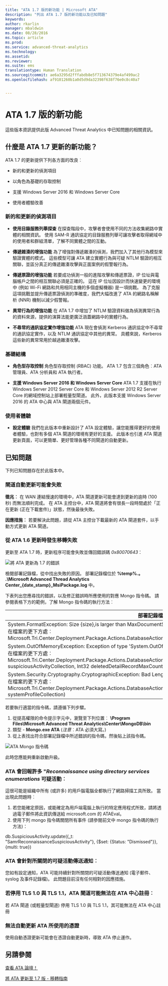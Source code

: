 ```yaml
---
title: "ATA 1.7 版的新功能 | Microsoft ATA"
description: "列出 ATA 1.7 版的新功能以及已知問題"
keywords: 
author: rkarlin
manager: mbaldwin
ms.date: 08/28/2016
ms.topic: article
ms.prod: 
ms.service: advanced-threat-analytics
ms.technology: 
ms.assetid: 
ms.reviewer: 
ms.suite: ems
translationtype: Human Translation
ms.sourcegitcommit: ae6a3295d2fffabdb8e5f713674379e4af499ac2
ms.openlocfilehash: af9101260b1a0d5d9da32398f638f76e0c8c40a7


---
```


# ATA 1.7 版的新功能
這些版本資訊提供此版 Advanced Threat Analytics 中已知問題的相關資訊。

## 什麼是 ATA 1.7 更新的新功能？
ATA 1.7 的更新提供下列各方面的改良︰

-   新的和更新的偵測項目

-   以角色為基礎的存取控制

-   支援 Windows Server 2016 和 Windows Server Core

-   使用者體驗改善


### 新的和更新的偵測項目


- **使用目錄服務列舉探查** 在探查階段中，攻擊者會使用不同的方法收集網路中實體的相關資訊。 使用 SAM-R 通訊協定的目錄服務列舉可讓攻擊者取得網域中的使用者和群組清單，了解不同實體之間的互動。 

- **傳遞雜湊的增強功能** 為了增強對傳遞雜湊的偵測，我們加入了其他行為模型來驗證實體的模式。 這些模型可讓 ATA 建立實體行為與可疑 NTLM 驗證的相互關聯，並區分真正的傳遞雜湊攻擊與正面案例的假警報行為。

- **傳遞票證的增強功能** 若要成功偵測一般的進階攻擊和傳遞票證，IP 位址與電腦帳戶之間的相互關聯必須是正確的。 這在 IP 位址因設計而快速變更的環境中 (例如 Wi-Fi 網路和共用相同主機的多個虛擬機器) 是一項挑戰。 為了克服這項挑戰並提升傳遞票證偵測的準確度，我們大幅改進了 ATA 的網路名稱解析 (NNR) 機制以減少假警報。

- **異常行為的增強功能** 在 ATA 1.7 中增加了 NTLM 驗證資料做為偵測異常行為的資料來源，提供的演算法能更廣泛涵蓋網路中的實體行為。 

- **不尋常的通訊協定實作增強功能** ATA 現在會偵測 Kerberos 通訊協定中不尋常的通訊協定實作，以及 NTLM 通訊協定中其他的異常。 具體來說，Kerberos 這些新的異常常用於越過雜湊攻擊。


### 基礎結構

- **角色型存取控制** 角色型存取控制 (RBAC) 功能。 ATA 1.7 包含三個角色︰ATA 管理員、ATA 分析員和 ATA 執行者。

- **支援 Windows Server 2016 和 Windows Server Core** ATA 1.7 支援在執行 Windows Server 2012 Server Core 和 Windows Server 2012 R2 Server Core 的網域控制站上部署輕量型閘道。 此外，此版本支援 Windows Server 2016 的 ATA 中心與 ATA 閘道兩個元件。

### 使用者體驗
- **設定體驗** 我們在此版本中重新設計了 ATA 設定體驗，讓您能獲得更好的使用者體驗，也對有多個 ATA 閘道的環境有更好的支援。 此版本也引進 ATA 閘道更新頁面，可以更簡單、更好管理各種不同閘道的自動更新。

## 已知問題
下列已知問題存在於此版本中。

### 閘道自動更新可能會失敗
**徵兆︰** 在 WAN 連結慢速的環境中，ATA 閘道更新可能會達到更新的逾時 (100 秒) 而無法順利完成。
在 ATA 主控台中，ATA 閘道將會有很長一段時間處於「正在更新 (正在下載套件)」狀態，然後最後失敗。

**因應措施︰** 若要解決此問題，請從 ATA 主控台下載最新的 ATA 閘道套件，以手動方式更新 ATA 閘道。

### 從 ATA 1.6 更新時發生移轉失敗
更新至 ATA 1.7 時，更新程序可能會失敗並傳回錯誤碼 *0x80070643*：

![將 ATA 更新為 1.7 的錯誤](media/ata-update-error.png)

檢閱部署記錄檔，從中找出失敗的原因。 部署記錄檔位於 **%temp%\.。 .\Microsoft Advanced Thread Analytics Center_{date_stamp}_MsiPackage.log** 中。 

下表列出您應尋找的錯誤，以及修正錯誤時所應使用的對應 Mongo 指令碼。 請參閱表格下方的範例，了解 Mongo 指令碼的執行方法︰

| 部署記錄檔中的錯誤                                                                                                                  | Mongo 指令碼                                                                                                                                                                         |
|---|---|
| System.FormatException: Size {size},is larger than MaxDocumentSize 16777216 <br>在檔案的更下方處︰<br>  Microsoft.Tri.Center.Deployment.Package.Actions.DatabaseActions.MigrateUniqueEntityProfiles(Boolean isPartial)                                                                                        | db.UniqueEntityProfile.find().forEach(function(obj){if(Object.bsonsize(obj) > 12582912) {print(obj._id);print(Object.bsonsize(obj));db.UniqueEntityProfile.remove({_id:obj._id});}}) |
| System.OutOfMemoryException: Exception of type 'System.OutOfMemoryException' was thrown<br>在檔案的更下方處︰<br>Microsoft.Tri.Center.Deployment.Package.Actions.DatabaseActions.ReduceSuspiciousActivityDetailsRecords(IMongoCollection`1 suspiciousActivityCollection, Int32 deletedDetailRecordMaxCount) | db.SuspiciousActivity.find().forEach(function(obj){if(Object.bsonsize(obj) > 500000),{print(obj._id);print(Object.bsonsize(obj));db.SuspiciousActivity.remove({_id:obj._id});}})     |
|System.Security.Cryptography.CryptographicException: Bad Length<br>在檔案的更下方處︰<br> Microsoft.Tri.Center.Deployment.Package.Actions.DatabaseActions.MigrateCenterSystemProfile(IMongoCollection`1 systemProfileCollection)| CenterThumbprint=db.SystemProfile.find({_t:"CenterSystemProfile"}).toArray()[0].Configuration.SecretManagerConfiguration.CertificateThumbprint;db.SystemProfile.update({_t:"CenterSystemProfile"},{$set:{"Configuration.ManagementClientConfiguration.ServerCertificateThumbprint":CenterThumbprint}})|


若要執行適當的指令碼，請遵循下列步驟。 

1.  從提高權限的命令提示字元中，瀏覽至下列位置︰ **\Program Files\Microsoft Advanced Threat Analytics\Center\MongoDB\bin**
2.  類型 - **Mongo.exe ATA**   (*注意*︰ATA 必須大寫。)
3.  從上表找出符合部署記錄檔中所述錯誤的指令碼，然後貼上該指令碼。

![ATA Mongo 指令碼](media/ATA-mongoDB-script.png)

此時您應能夠重新啟動升級。

### ATA 會回報許多 "*Reconnaissance using directory services enumerations* 可疑活動︰
 
這很可能是組織中所有 (或許多) 的用戶腦電腦全都執行了網路掃描工具所致。 當出現此問題時︰

1. 若您能確定原因，或能確定為用戶端電腦上執行的特定應用程式所致，請將透過電子郵件將此資訊傳送給 microsoft.com 的 ATAEval。
2. 使用下列 mongo 指令碼關閉所有事件 (請參閱前文中 mongo 指令碼的執行方法)：

db.SuspiciousActivity.update({_t: "SamrReconnaissanceSuspiciousActivity"}, {$set: {Status: "Dismissed"}}, {multi: true})

### ATA 會針對所關閉的可疑活動傳送通知︰
您如有設定通知，ATA 可能持續針對所關閉的可疑活動傳送通知 (電子郵件、syslog 及事件記錄檔)。
此問題目前沒有任何相對的因應措施。 

### 若停用 TLS 1.0 與 TLS 1.1，ATA 閘道可能無法在 ATA 中心註冊︰
若 ATA 閘道 (或輕量型閘道) 停用 TLS 1.0 與 TLS 1.1，其可能無法在 ATA 中心註冊

### 無法自動更新 ATA 所使用的憑證
使用自動憑證更新可能會在憑證自動更新時，導致 ATA 停止運作。 


## 另請參閱
[查看 ATA 論壇！](https://social.technet.microsoft.com/Forums/security/home?forum=mata)

[將 ATA 更新至 1.7 版 - 移轉指南](ata-update-1.7-migration-guide.md)




<!--HONumber=Sep16_HO2-->


